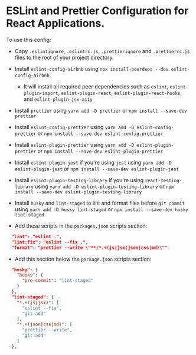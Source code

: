 # ESLint and Prettier Configuration for React Applications.

To use this config:

* Copy `.eslintignore`, `.eslintrc.js`, `.prettierignore` and `.prettierrc.js` files to the root of your project directory.

* Install `eslint-config-airbnb` using `npx install-peerdeps --dev eslint-config-airbnb`.

    * It will install all required peer dependencies  such as `eslint`, `eslint-plugin-import`, `eslint-plugin-react`, `eslint-plugin-react-hooks`, and `eslint-plugin-jsx-a11y`

* Install `prettier` using `yarn add -D prettier` or `npm install --save-dev prettier`

* Install `eslint-config-prettier` using `yarn add -D eslint-config-prettier` or `npm install --save-dev eslint-config-prettier`

* Install `eslint-plugin-prettier` using `yarn add -D eslint-plugin-prettier` or `npm install --save-dev eslint-plugin-prettier`

* Install `eslint-plugin-jest` if you're using `jest` using `yarn add -D eslint-plugin-jest` or `npm install --save-dev eslint-plugin-jest`

* Install `eslint-plugin-testing-library` if you're using `react-testing-library` using `yarn add -D eslint-plugin-testing-library` or `npm install --save-dev eslint-plugin-testing-library`

* Install `husky` and `lint-staged` to lint and format files before `git commit` using `yarn add -D husky lint-staged` or `npm install --save-dev husky lint-staged`

* Add these scripts in the `packages.json` scripts section:
    
```json
  "lint": "eslint .",
  "lint:fix": "eslint --fix .",
  "format": "prettier --write \"**/*.+(js|jsx|json|css|md)\""
```

* Add this section below the `package.json` scripts section:

```json
  "husky": {
    "hooks": {
      "pre-commit": "lint-staged"
    }
  },
  "lint-staged": {
    "*.+(js|jsx)": [
      "eslint --fix",
      "git add"
    ],
    "*.+(json|css|md)": [
      "prettier --write",
      "git add"
    ]
  },
```